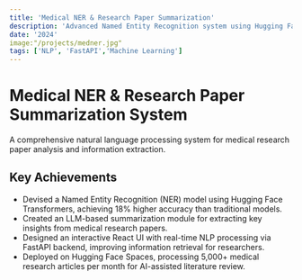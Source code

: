 ```yaml
---
title: 'Medical NER & Research Paper Summarization'
description: 'Advanced Named Entity Recognition system using Hugging Face Transformers with LLM-based summarization for medical research papers.'
date: '2024'
image:"/projects/medner.jpg"
tags: ['NLP', 'FastAPI','Machine Learning']
---
```


# Medical NER & Research Paper Summarization System

A comprehensive natural language processing system for medical research paper analysis and information extraction.

## Key Achievements

- Devised a Named Entity Recognition (NER) model using Hugging Face Transformers, achieving 18% higher accuracy than traditional models.
- Created an LLM-based summarization module for extracting key insights from medical research papers.
- Designed an interactive React UI with real-time NLP processing via FastAPI backend, improving information retrieval for researchers.
- Deployed on Hugging Face Spaces, processing 5,000+ medical research articles per month for AI-assisted literature review. 
